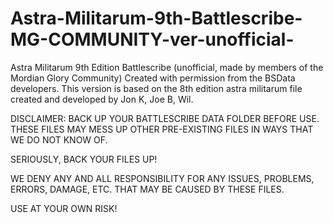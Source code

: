 # Astra-Militarum-9th-Battlescribe-MG-COMMUNITY-ver-unofficial-
Astra Militarum 9th Edition Battlescribe (unofficial, made by members of the Mordian Glory Community)
Created with permission from the BSData developers. This version is based on the 8th edition astra militarum file created and developed by Jon K, Joe B, Wil. 


DISCLAIMER: BACK UP YOUR BATTLESCRIBE DATA FOLDER BEFORE USE. THESE FILES MAY MESS UP OTHER PRE-EXISTING FILES IN WAYS THAT WE DO NOT KNOW OF.

SERIOUSLY, BACK YOUR FILES UP!

WE DENY ANY AND ALL RESPONSIBILITY FOR ANY ISSUES, PROBLEMS, ERRORS, DAMAGE, ETC. THAT MAY BE CAUSED BY THESE FILES.


USE AT YOUR OWN RISK!
